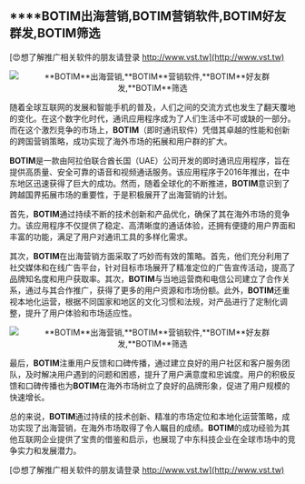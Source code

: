 ## ****BOTIM**出海营销,**BOTIM**营销软件,**BOTIM**好友群发,**BOTIM**筛选**

[😍想了解推广相关软件的朋友请登录 http://www.vst.tw](http://www.vst.tw)

 <center><img src="https://vst.tw/MP4/tuiguang/png/0.png" alt="**BOTIM**出海营销,**BOTIM**营销软件,**BOTIM**好友群发,**BOTIM**筛选"></center>

随着全球互联网的发展和智能手机的普及，人们之间的交流方式也发生了翻天覆地的变化。在这个数字化时代，通讯应用程序成为了人们生活中不可或缺的一部分。而在这个激烈竞争的市场上，**BOTIM**（即时通讯软件）凭借其卓越的性能和创新的跨国营销策略，成功实现了海外市场的拓展和用户群的扩大。

**BOTIM**是一款由阿拉伯联合酋长国（UAE）公司开发的即时通讯应用程序，旨在提供高质量、安全可靠的语音和视频通话服务。该应用程序于2016年推出，在中东地区迅速获得了巨大的成功。然而，随着全球化的不断推进，**BOTIM**意识到了跨越国界拓展市场的重要性，于是积极展开了出海营销的计划。

首先，**BOTIM**通过持续不断的技术创新和产品优化，确保了其在海外市场的竞争力。该应用程序不仅提供了稳定、高清晰度的通话体验，还拥有便捷的用户界面和丰富的功能，满足了用户对通讯工具的多样化需求。

其次，**BOTIM**在出海营销方面采取了巧妙而有效的策略。首先，他们充分利用了社交媒体和在线广告平台，针对目标市场展开了精准定位的广告宣传活动，提高了品牌知名度和用户获取率。其次，**BOTIM**与当地运营商和电信公司建立了合作关系，通过与其合作推广，获得了更多的用户资源和市场份额。此外，**BOTIM**还重视本地化运营，根据不同国家和地区的文化习惯和法规，对产品进行了定制化调整，提升了用户体验和市场适应性。

 <center><img src="https://vst.tw/MP4/tuiguang/png/7.png" alt="**BOTIM**出海营销,**BOTIM**营销软件,**BOTIM**好友群发,**BOTIM**筛选"></center>

最后，**BOTIM**注重用户反馈和口碑传播，通过建立良好的用户社区和客户服务团队，及时解决用户遇到的问题和困惑，提升了用户满意度和忠诚度。用户的积极反馈和口碑传播也为**BOTIM**在海外市场树立了良好的品牌形象，促进了用户规模的快速增长。

总的来说，**BOTIM**通过持续的技术创新、精准的市场定位和本地化运营策略，成功实现了出海营销，在海外市场取得了令人瞩目的成绩。**BOTIM**的成功经验为其他互联网企业提供了宝贵的借鉴和启示，也展现了中东科技企业在全球市场中的竞争实力和发展潜力。

[😍想了解推广相关软件的朋友请登录 http://www.vst.tw](http://www.vst.tw)



